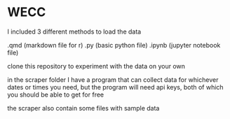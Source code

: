 # WECC

I included 3 different methods to load the data

.qmd (markdown file for r) 
.py (basic python file) 
.ipynb (jupyter notebook file) 

clone this repository to experiment with the data on your own

in the scraper folder I have a program that can collect data for whichever dates or times you need,
but the program will need api keys, both of which you should be able to get for free

the scraper also contain some files with sample data